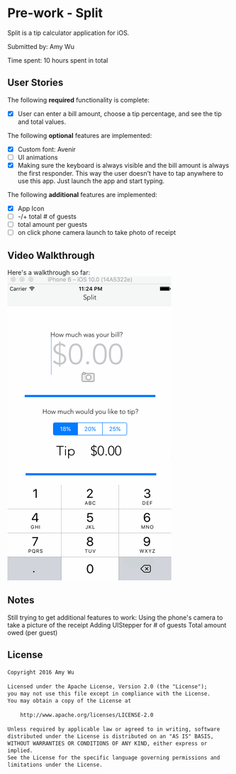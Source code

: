 # Pre-work - Split

Split is a tip calculator application for iOS.

Submitted by: Amy Wu

Time spent: 10 hours spent in total

## User Stories

The following **required** functionality is complete:
* [X] User can enter a bill amount, choose a tip percentage, and see the tip and total values.

The following **optional** features are implemented:
* [X] Custom font: Avenir
* [ ] UI animations
* [X] Making sure the keyboard is always visible and the bill amount is always the first responder. This way the user doesn't have to tap anywhere to use this app. Just launch the app and start typing.

The following **additional** features are implemented:

- [X] App Icon
- [ ] -/+ total # of guests
- [ ] total amount per guests
- [ ] on click phone camera launch to take photo of receipt

## Video Walkthrough 

Here's a walkthrough so far:
![Split](tipcalculator.gif)

## Notes

Still trying to get additional features to work:
Using the phone's camera to take a picture of the receipt
Adding UIStepper for # of guests
Total amount owed (per guest)

## License

    Copyright 2016 Amy Wu

    Licensed under the Apache License, Version 2.0 (the "License");
    you may not use this file except in compliance with the License.
    You may obtain a copy of the License at

        http://www.apache.org/licenses/LICENSE-2.0

    Unless required by applicable law or agreed to in writing, software
    distributed under the License is distributed on an "AS IS" BASIS,
    WITHOUT WARRANTIES OR CONDITIONS OF ANY KIND, either express or implied.
    See the License for the specific language governing permissions and
    limitations under the License.
